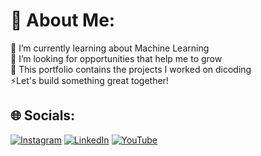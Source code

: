 # 💫 About Me:
🌱 I’m currently learning about Machine Learning <br>🤝 I’m looking for opportunities that help me to grow<br>💬 This portfolio contains the projects I worked on dicoding<br>⚡Let's build something great together!


## 🌐 Socials:
[![Instagram](https://img.shields.io/badge/Instagram-%23E4405F.svg?logo=Instagram&logoColor=white)](https://instagram.com/https://www.instagram.com/elv.jnr/) [![LinkedIn](https://img.shields.io/badge/LinkedIn-%230077B5.svg?logo=linkedin&logoColor=white)](https://linkedin.com/in/https://www.linkedin.com/in/elvino-junior-ba94b8214/) [![YouTube](https://img.shields.io/badge/YouTube-%23FF0000.svg?logo=YouTube&logoColor=white)](https://youtube.com/@https://www.youtube.com/@elvinojunior155) 

